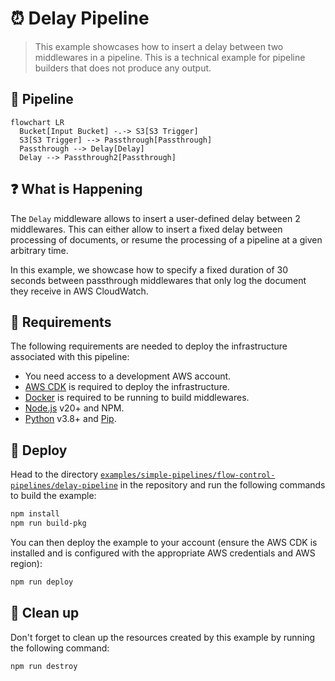 # ⏰ Delay Pipeline

> This example showcases how to insert a delay between two middlewares in a pipeline. This is a technical example for pipeline builders that does not produce any output.

## :dna: Pipeline

```mermaid
flowchart LR
  Bucket[Input Bucket] -.-> S3[S3 Trigger]
  S3[S3 Trigger] --> Passthrough[Passthrough]
  Passthrough --> Delay[Delay]
  Delay --> Passthrough2[Passthrough]
```

## ❓ What is Happening

The `Delay` middleware allows to insert a user-defined delay between 2 middlewares. This can either allow to insert a fixed delay between processing of documents, or resume the processing of a pipeline at a given arbitrary time.

In this example, we showcase how to specify a fixed duration of 30 seconds between passthrough middlewares that only log the document they receive in AWS CloudWatch.

## 📝 Requirements

The following requirements are needed to deploy the infrastructure associated with this pipeline:

- You need access to a development AWS account.
- [AWS CDK](https://docs.aws.amazon.com/cdk/latest/guide/getting_started.html#getting_started_install) is required to deploy the infrastructure.
- [Docker](https://docs.docker.com/get-docker/) is required to be running to build middlewares.
- [Node.js](https://nodejs.org/en/download/) v20+ and NPM.
- [Python](https://www.python.org/downloads/) v3.8+ and [Pip](https://pip.pypa.io/en/stable/installation/).

## 🚀 Deploy

Head to the directory [`examples/simple-pipelines/flow-control-pipelines/delay-pipeline`](/examples/simple-pipelines/flow-control-pipelines/delay-pipeline) in the repository and run the following commands to build the example:

```bash
npm install
npm run build-pkg
```

You can then deploy the example to your account (ensure the AWS CDK is installed and is configured with the appropriate AWS credentials and AWS region):

```bash
npm run deploy
```

## 🧹 Clean up

Don't forget to clean up the resources created by this example by running the following command:

```bash
npm run destroy
```
